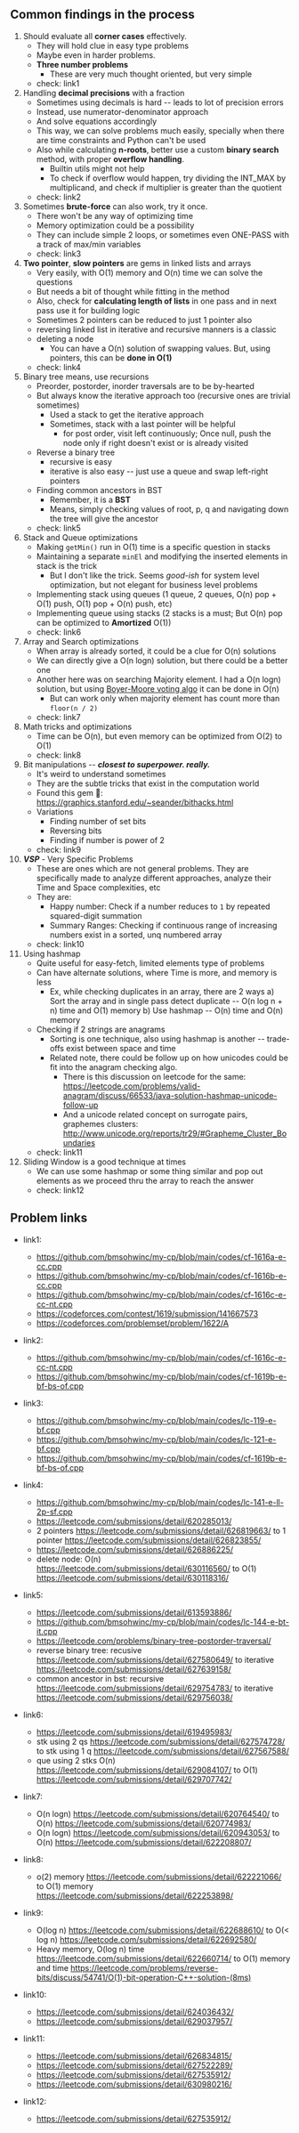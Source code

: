 ## Common findings in the process
1. Should evaluate all **corner cases** effectively.
    - They will hold clue in easy type problems
    - Maybe even in harder problems.
    - **Three number problems**
        - These are very much thought oriented, but very simple
    - check: link1
2. Handling **decimal precisions** with a fraction
    - Sometimes using decimals is hard -- leads to lot of precision errors
    - Instead, use numerator-denominator approach
    - And solve equations accordingly
    - This way, we can solve problems much easily, specially when there are time constraints and Python can't be used
    - Also while calculating **n-roots**, better use a custom **binary search** method, with proper **overflow handling**.
        - Builtin utils might not help
        - To check if overflow would happen, try dividing the INT_MAX by multiplicand, and check if multiplier is greater than the quotient
    - check: link2
3. Sometimes **brute-force** can also work, try it once.
    - There won't be any way of optimizing time
    - Memory optimization could be a possibility
    - They can include simple 2 loops, or sometimes even ONE-PASS with a track of max/min variables
    - check: link3
4. **Two pointer**, **slow pointers** are gems in linked lists and arrays
    - Very easily, with O(1) memory and O(n) time we can solve the questions
    - But needs a bit of thought while fitting in the method
    - Also, check for **calculating length of lists** in one pass and in next pass use it for building logic
    - Sometimes 2 pointers can be reduced to just 1 pointer also
    - reversing linked list in iterative and recursive manners is a classic
    - deleting a node
        - You can have a O(n) solution of swapping values. But, using pointers, this can be **done in O(1)**
    - check: link4
5. Binary tree means, use recursions
    - Preorder, postorder, inorder traversals are to be by-hearted
    - But always know the iterative approach too (recursive ones are trivial sometimes)
        - Used a stack to get the iterative approach
        - Sometimes, stack with a last pointer will be helpful
            - for post order, visit left continuously; Once null, push the node only if right doesn't exist or is already visited
    - Reverse a binary tree
        - recursive is easy
        - iterative is also easy -- just use a queue and swap left-right pointers
    - Finding common ancestors in BST
        - Remember, it is a **BST**
        - Means, simply checking values of root, p, q and navigating down the tree will give the ancestor
    - check: link5
6. Stack and Queue optimizations
    - Making `getMin()` run in O(1) time is a specific question in stacks
    - Maintaining a separate `minEl` and modifying the inserted elements in stack is the trick
        - But I don't like the trick. Seems *good-ish* for system level optimization, but not elegant for business level problems
    - Implementing stack using queues (1 queue, 2 queues, O(n) pop + O(1) push, O(1) pop + O(n) push, etc)
    - Implementing queue using stacks (2 stacks is a must; But O(n) pop can be optimized to **Amortized** O(1))
    - check: link6
7. Array and Search optimizations
    - When array is already sorted, it could be a clue for O(n) solutions
    - We can directly give a O(n logn) solution, but there could be a better one
    - Another here was on searching Majority element. I had a O(n logn) solution, but using [Boyer-Moore voting algo](https://en.wikipedia.org/wiki/Boyer%E2%80%93Moore_majority_vote_algorithm) it can be done in O(n)
        - But can work only when majority element has count more than `floor(n / 2)`
    - check: link7
8. Math tricks and optimizations
    - Time can be O(n), but even memory can be optimized from O(2) to O(1)
    - check: link8
9. Bit manipulations -- **_closest to superpower. really._**
    - It's weird to understand sometimes
    - They are the subtle tricks that exist in the computation world
    - Found this gem 💎: https://graphics.stanford.edu/~seander/bithacks.html
    - Variations
        - Finding number of set bits
        - Reversing bits
        - Finding if number is power of 2
    - check: link9 
10. **_VSP_** - Very Specific Problems
    - These are ones which are not general problems. They are specifically made to analyze different approaches, analyze their Time and Space complexities, etc
    - They are:
        - Happy number: Check if a number reduces to `1` by repeated squared-digit summation
        - Summary Ranges: Checking if continuous range of increasing numbers exist in a sorted, unq numbered array
    - check: link10
11. Using hashmap
    - Quite useful for easy-fetch, limited elements type of problems
    - Can have alternate solutions, where Time is more, and memory is less
        - Ex, while checking duplicates in an array, there are 2 ways
            a) Sort the array and in single pass detect duplicate -- O(n log n + n) time and O(1) memory
            b) Use hashmap -- O(n) time and O(n) memory
    - Checking if 2 strings are anagrams
        - Sorting is one technique, also using hashmap is another -- trade-offs exist between space and time
        - Related note, there could be follow up on how unicodes could be fit into the anagram checking algo.
            - There is this discussion on leetcode for the same: https://leetcode.com/problems/valid-anagram/discuss/66533/java-solution-hashmap-unicode-follow-up
            - And a unicode related concept on surrogate pairs, graphemes clusters: http://www.unicode.org/reports/tr29/#Grapheme_Cluster_Boundaries
    - check: link11
12. Sliding Window is a good technique at times
    - We can use some hashmap or some thing similar and pop out elements as we proceed thru the array to reach the answer
    - check: link12

## Problem links
- link1:
    - https://github.com/bmsohwinc/my-cp/blob/main/codes/cf-1616a-e-cc.cpp
    - https://github.com/bmsohwinc/my-cp/blob/main/codes/cf-1616b-e-cc.cpp
    - https://github.com/bmsohwinc/my-cp/blob/main/codes/cf-1616c-e-cc-nt.cpp
    - https://codeforces.com/contest/1619/submission/141667573
    - https://codeforces.com/problemset/problem/1622/A

- link2:
    - https://github.com/bmsohwinc/my-cp/blob/main/codes/cf-1616c-e-cc-nt.cpp
    - https://github.com/bmsohwinc/my-cp/blob/main/codes/cf-1619b-e-bf-bs-of.cpp

- link3:
    - https://github.com/bmsohwinc/my-cp/blob/main/codes/lc-119-e-bf.cpp
    - https://github.com/bmsohwinc/my-cp/blob/main/codes/lc-121-e-bf.cpp
    - https://github.com/bmsohwinc/my-cp/blob/main/codes/cf-1619b-e-bf-bs-of.cpp

- link4:
    - https://github.com/bmsohwinc/my-cp/blob/main/codes/lc-141-e-ll-2p-sf.cpp
    - https://leetcode.com/submissions/detail/620285013/
    - 2 pointers https://leetcode.com/submissions/detail/626819663/ to 1 pointer https://leetcode.com/submissions/detail/626823855/
    - https://leetcode.com/submissions/detail/626886225/
    - delete node: O(n) https://leetcode.com/submissions/detail/630116560/ to O(1) https://leetcode.com/submissions/detail/630118316/

- link5:
    - https://leetcode.com/submissions/detail/613593886/
    - https://github.com/bmsohwinc/my-cp/blob/main/codes/lc-144-e-bt-it.cpp
    - https://leetcode.com/problems/binary-tree-postorder-traversal/
    - reverse binary tree: recusive https://leetcode.com/submissions/detail/627580649/ to iterative https://leetcode.com/submissions/detail/627639158/
    - common ancestor in bst: recursive https://leetcode.com/submissions/detail/629754783/ to iterative https://leetcode.com/submissions/detail/629756038/

- link6:
    - https://leetcode.com/submissions/detail/619495983/
    - stk using 2 qs https://leetcode.com/submissions/detail/627574728/ to stk using 1 q https://leetcode.com/submissions/detail/627567588/
    - que using 2 stks O(n) https://leetcode.com/submissions/detail/629084107/ to O(1) https://leetcode.com/submissions/detail/629707742/

- link7:
    - O(n logn) https://leetcode.com/submissions/detail/620764540/ to O(n) https://leetcode.com/submissions/detail/620774983/
    - O(n logn) https://leetcode.com/submissions/detail/620943053/ to O(n) https://leetcode.com/submissions/detail/622208807/

- link8:
    - o(2) memory https://leetcode.com/submissions/detail/622221066/ to O(1) memory https://leetcode.com/submissions/detail/622253898/
- link9:
    - O(log n) https://leetcode.com/submissions/detail/622688610/ to O(< log n) https://leetcode.com/submissions/detail/622692580/
    - Heavy memory, O(log n) time https://leetcode.com/submissions/detail/622660714/ to O(1) memory and time https://leetcode.com/problems/reverse-bits/discuss/54741/O(1)-bit-operation-C++-solution-(8ms)
- link10:
    - https://leetcode.com/submissions/detail/624036432/
    - https://leetcode.com/submissions/detail/629037957/
- link11:
    - https://leetcode.com/submissions/detail/626834815/
    - https://leetcode.com/submissions/detail/627522289/
    - https://leetcode.com/submissions/detail/627535912/
    - https://leetcode.com/submissions/detail/630980216/
- link12:
    - https://leetcode.com/submissions/detail/627535912/


